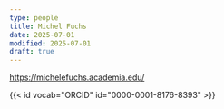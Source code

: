```yaml
---
type: people
title: Michel Fuchs
date: 2025-07-01
modified: 2025-07-01
draft: true
---
```


<!-- position title, institution -->

<!--
## E-mail

-->

https://michelefuchs.academia.edu/

{{< id vocab="ORCID" id="0000-0001-8176-8393" >}}

<!-- Description -->
